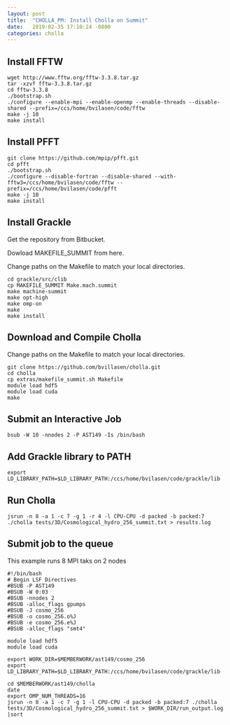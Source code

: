 ```yaml
---
layout: post
title:  "CHOLLA_PM: Install Cholla on Summit"
date:   2019-02-35 17:10:24 -0800
categories: cholla
---
```



## Install FFTW
```
wget http://www.fftw.org/fftw-3.3.8.tar.gz
tar -xzvf fftw-3.3.8.tar.gz
cd fftw-3.3.8
./bootstrap.sh
./configure --enable-mpi --enable-openmp --enable-threads --disable-shared --prefix=/ccs/home/bvilasen/code/fftw
make -j 10
make install
```

## Install PFFT

```
git clone https://github.com/mpip/pfft.git
cd pfft
./bootstrap.sh
./configure --disable-fortran --disable-shared --with-fftw3=/ccs/home/bvilasen/code/fftw --prefix=/ccs/home/bvilasen/code/pfft
make -j 10
make install
```

## Install Grackle
Get the repository from Bitbucket.

Dowload MAKEFILE_SUMMIT from here.

Change paths on the Makefile to match your local directories.
```
cd grackle/src/clib
cp MAKEFILE_SUMMIT Make.mach.summit
make machine-summit
make opt-high
make omp-on
make
make install
```

## Download and Compile Cholla
Change paths on the Makefile to match your local directories.
```
git clone https://github.com/bvillasen/cholla.git
cd cholla
cp extras/makefile_summit.sh Makefile
module load hdf5
module load cuda
make
```

## Submit an Interactive Job
```
bsub -W 10 -nnodes 2 -P AST149 -Is /bin/bash
```

## Add Grackle library to PATH
```
export LD_LIBRARY_PATH=$LD_LIBRARY_PATH:/ccs/home/bvilasen/code/grackle/lib
```

## Run Cholla
```
jsrun -n 8 -a 1 -c 7 -g 1 -r 4 -l CPU-CPU -d packed -b packed:7 ./cholla tests/3D/Cosmological_hydro_256_summit.txt > results.log
```

## Submit job to the queue
This example runs 8 MPI taks on 2 nodes
```
#!/bin/bash
# Begin LSF Directives
#BSUB -P AST149
#BSUB -W 0:03
#BSUB -nnodes 2
#BSUB -alloc_flags gpumps
#BSUB -J cosmo_256
#BSUB -o cosmo_256.o%J
#BSUB -e cosmo_256.e%J
#BSUB -alloc_flags "smt4"

module load hdf5
module load cuda

export WORK_DIR=$MEMBERWORK/ast149/cosmo_256
export LD_LIBRARY_PATH=$LD_LIBRARY_PATH:/ccs/home/bvilasen/code/grackle/lib

cd $MEMBERWORK/ast149/cholla
date
export OMP_NUM_THREADS=16
jsrun -n 8 -a 1 -c 7 -g 1 -l CPU-CPU -d packed -b packed:7 ./cholla tests/3D/Cosmological_hydro_256_summit.txt > $WORK_DIR/run_output.log |sort
```
